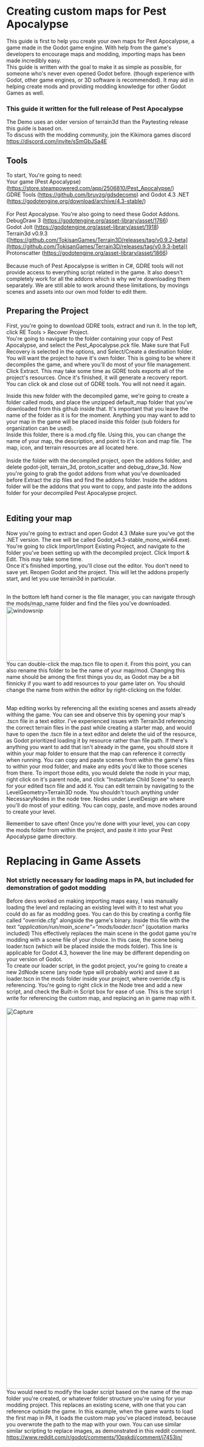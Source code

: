 # Creating custom maps for Pest Apocalypse
This guide is first to help you create your own maps for Pest Apocalypse, a game made in the Godot game engine. 
With help from the game's developers to encourage maps and modding, importing maps has been made incredibly easy.<br />
This guide is written with the goal to make it as simple as possible, for someone who's never even opened Godot before. (though experience with Godot, other game engines, or 3D software is recommended). It may aid in helping create mods and providing modding knowledge for other Godot Games as well. 

### This guide it written for the full release of Pest Apocalypse
The Demo uses an older version of terrain3d than the Paytesting release this guide is based on.<br />
To discuss with the modding community, join the Kikimora games discord https://discord.com/invite/sSmGbJSa4E

## Tools
To start, You're going to need:<br />
Your game (Pest Apocalypse) (https://store.steampowered.com/app/2506810/Pest_Apocalypse/)<br />
GDRE Tools (https://github.com/bruvzg/gdsdecomp) and Godot 4.3 .NET (https://godotengine.org/download/archive/4.3-stable/)<br /><br />
For Pest Apocalypse. You're also going to need these Godot Addons.<br />
DebugDraw 3 (https://godotengine.org/asset-library/asset/1766)<br />
Godot Jolt (https://godotengine.org/asset-library/asset/1918)<br />
Terrain3d v0.9.3 ([https://github.com/TokisanGames/Terrain3D/releases/tag/v0.9.2-beta](https://github.com/TokisanGames/Terrain3D/releases/tag/v0.9.3-beta))<br />
Protonscatter (https://godotengine.org/asset-library/asset/1866)<br />
<br />
Because much of Pest Apocalypse is written in C#, GDRE tools will not provide access to everything script related in the game. It also doesn't completely work for all the addons which is why we're downloading them separately. We are still able to work around these limitations, by movings scenes and assets into our own mod folder to edit them.<br />

## Preparing the Project
First, you're going to download GDRE tools, extract and run it. In the top left, click RE Tools > Recover Project.<br />
You're going to navigate to the folder containing your copy of Pest Apocalypse, and select the Pest_Apocalypse.pck file. Make sure that Full Recovery is selected in the options, and Select/Create a destination folder. You will want the project to have it's own folder. This is going to be where it decompiles the game, and where you'll do most of your file management. Click Extract. This may take some time as GDRE tools exports all of the project's resources. Once it's finished, it will generate a recovery report. You can click ok and close out of GDRE tools. You will not need it again.<br />

Inside this new folder with the decompiled game, we're going to create a folder called mods, and place the unzipped default_map folder that you've downloaded from this github inside that. It's important that you leave the name of the folder as it is for the moment. Anything you may want to add to your map in the game will be placed inside this folder (sub folders for organization can be used). <br />
Inside this folder, there is a mod.cfg file. Using this, you can change the name of your map, the description, and point to it's icon and map file. The map, icon, and terrain resources are all located here.<br /><br />
Inside the folder with the decompiled project, open the addons folder, and delete godot-jolt, terrain_3d, proton_scatter and debug_draw_3d. Now you're going to grab the godot addons from what you've downloaded before
Extract the zip files and find the addons folder. Inside the addons folder will be the addons that you want to copy, and paste into the addons folder for your decompiled Pest Apocalypse project.<br /><br />

## Editing your map
Now you're going to extract and open Godot 4.3 (Make sure you've got the .NET version. The exe will be called Godot_v4.3-stable_mono_win64.exe).<br />
You're going to click Import/Import Existing Project, and navigate to the folder you've been setting up with the decompiled project. Click Import & Edit. This may take some time.<br />
Once it's finished importing, you'll close out the editor. You don't need to save yet. Reopen Godot and the project. This will let the addons properly start, and let you use terrain3d in particular.<br /><br />

In the bottom left hand corner is the file manager, you can navigate through the mods/map_name folder and find the files you've downloaded.<br />
<img width="142" alt="windowsnip" src="https://github.com/user-attachments/assets/f465d1bb-a05d-48e3-9935-cb296f5d0f2c"><br />
You can double-click the map.tscn file to open it. From this point, you can also rename this folder to be the name of your map/mod. Changing this name should be among the first things you do, as Godot may be a bit finnicky if you want to add resources to your game later on. You should change the name from within the editor by right-clicking on the folder.<br /><br />

Map editing works by referencing all the existing scenes and assets already withing the game. You can see and observe this by opening your map's .tscn file in a text editor. I've experienced issues with Terrain3d referencing the correct terrain files in the past while creating a starter map, and would have to open the .tscn file in a text editor and delete the uid of the resource, as Godot prioritized loading it by resource rather than file path. If there's anything you want to add that isn't already in the game, you should store it within your map folder to ensure that the map can reference it correctly when running. You can copy and paste scenes from within the game's files to within your mod folder, and make any edits you'd like to those scenes from there. To import those edits, you would delete the node in your map, right click on it's parent node, and click "Instantiate Child Scene" to search for your edited tscn file and add it. 
You can edit terrain by navigating to the LevelGeometry>Terrain3D node.
You shouldn't touch anything under NecessaryNodes in the node tree. Nodes under LevelDesign are where you'll do most of your editing. You can copy, paste, and move nodes around to create your level. 

Remember to save often! Once you're done with your level, you can copy the mods folder from within the project, and paste it into your Pest Apocalypse game directory. 


# Replacing in Game Assets
### Not strictly necessary for loading maps in PA, but included for demonstration of godot modding
Before devs worked on making importing maps easy, I was manually loading the level and replacing an existing level with it to test what you could do as far as modding goes. You can do this by creating a config file called "override.cfg" alongside the game's binary. Inside this file with the text _"application/run/main_scene"="mods/loader.tscn"_ (quotation marks included) This effectively replaces the main scene in the godot game you're modding with a scene file of your choice. In this case, the scene being loader.tscn (which will be placed inside the mods folder). This line is applicable for Godot 4.3, however the line may be different depending on your version of Godot. <br />
To create our loader script, in the godot project, you're going to create a new 2dNode scene (any node type will probably work) and save it as loader.tscn in the mods folder inside your project, where override.cfg is referencing. You're going to right click in the Node tree and add a new script, and check the Built-in Script box for ease of use. This is the script I write for referencing the custom map, and replacing an in game map with it. <br /><br />
<img width="1000" alt="Capture" src="https://github.com/user-attachments/assets/c4df8351-e80c-4812-b657-706e2daea57c"><br />
You would need to modify the loader script based on the name of the map folder you're created, or whatever folder structure you're using for your modding project. This replaces an existing scene, with one that you can reference outside the game. In this example, when the game wants to load the first map in PA, it loads the custom map you've placed instead, because you overwrote the path to the map with your own. You can use similar similar scripting to replace images, as demonstrated in this reddit comment. https://www.reddit.com/r/godot/comments/10pxkdi/comment/j7453in/

